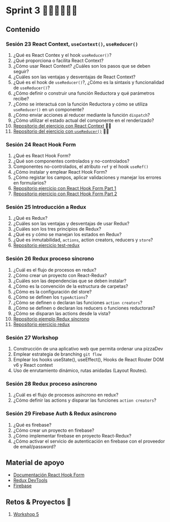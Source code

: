 # Sprint 3 🐱‍💻🐱‍💻🐱‍💻
## Contenido
### Sesión 23 React Context, `useContext()`, `useReducer()`
1. ¿Qué es React Contex y el hook `useReducer()`?
2. ¿Qué proporciona o facilita React Context?
3. ¿Cómo usar React Context? ¿Cuáles son los pasos que se deben seguir?
4. ¿Cuáles son las ventajas y desventajas de React Context?
5. ¿Qué es el hook de `useReducer()`?, ¿Cómo es la sintaxis y funcionalidad de `useReducer()`?
6. ¿Cómo definir o construir una función Reductora y qué parámetros recibe?
7. ¿Cómo se interactuá con la función Reductora y cómo se utiliza `useReducer()` en un componente?
8. ¿Cómo enviar acciones al reducer mediante la función `dispatch`?
9. ¿Cómo utilizar el estado actual del componente en el renderizado?
10. [Repositorio del ejercicio con React Context](https://github.com/hispanos/memoization-test/tree/test-hooks) 🐱‍👓
11. [Repositorio del ejercicio con `useReducer()`](https://github.com/hispanos/test-blog-react) 🐱‍👤
### Sesión 24 React Hook Form 
1. ¿Qué es React Hook Form?
2. ¿Qué son componentes controlados y no-controlados?
3. Componentes no-controlados, el atributo `ref` y el hook `useRef()`
4. ¿Cómo instalar y emplear React Hook Form?
5. ¿Cómo registar los campos, aplicar validaciones y manejar los errores en formularios?
6. [Repositorio ejercicio con React Hook Form Part 1](https://github.com/hispanos/test-react-hook-form)
7. [Repositorio ejercicio con React Hook Form Part 2](https://github.com/MAKAIABootcamp/frontend-cohorte-3/tree/main/sprint-3/react-hook-form)
### Sesión 25 Introducción a Redux
1. ¿Qué es Redux?
2. ¿Cuáles son las ventajas y desventajas de usar Redux?
3. ¿Cuáles son los tres principios de Redux?
4. ¿Qué es y cómo se manejan los estados en Redux?
5. ¿Qué es inmutabilidad, `actions`, action creators, reducers y `store`?
6. [Repositorio ejercicio test-redux](https://github.com/hispanos/test-redux)
### Sesión 26 Redux proceso síncrono
1. ¿Cuál es el flujo de procesos en redux?
2. ¿Cómo crear un proyecto con React-Redux?
3. ¿Cuáles son las dependencias que se deben instalar?
4. ¿Cómo es la convención de la estructura de carpetas? 
5. ¿Cómo es la configuración del store?
6. ¿Cómo se definen los `typeActions`?
7. ¿Cómo se definen o declaran las funciones `action creators`?
8. ¿Cómo se definen o declaran los reducers o funciones reductoras?
9. ¿Cómo se disparan las actions desde la vista?
10. [Repositorio ejemplo Redux síncrono](https://github.com/MAKAIABootcamp/frontend-cohorte-3/tree/main/sprint-3/couter-redux)
11. [Repositorio ejercicio redux](https://github.com/MAKAIABootcamp/frontend-cohorte-3/tree/main/sprint-3/test-redux)
### Sesión 27 Workshop 
1. Construcción de una aplicativo web que permita ordenar una pizzaDev
2. Emplear estrategia de branching `git flow`
3. Emplear los hooks useState(), useEffect(), Hooks de React Router DOM v6 y React context
4. Uso de enrutamiento dinámico, rutas anidadas (Layout Routes).
### Sesión 28 Redux proceso asíncrono
1. ¿Cuál es el flujo de procesos asíncrono en redux?
2. ¿Cómo definir las actions y disparar las funciones `action creators`?
### Sesión 29 Firebase Auth & Redux asíncrono
1. ¿Qué es firebase?
2. ¿Cómo crear un proyecto en firebase?
3. ¿Cómo implementar firebase en proyecto React-Redux?
4. ¿Cómo activar el servicio de autenticación en firebase con el proveedor de email/password?
## Material de apoyo
- [Documentación React Hook Form](https://react-hook-form.com/)
- [Redux DevTools](https://chrome.google.com/webstore/detail/redux-devtools/lmhkpmbekcpmknklioeibfkpmmfibljd)
- [Firebase](https://firebase.google.com/)
## Retos & Proyectos 🤖
1. [Workshop 5](https://makaia-my.sharepoint.com/:b:/g/personal/mentoria_bootcamp_makaia_org/EaKuDfoYZcpHgEuNlb_LuU8Bkvi7oza6Wr6WdxbK6iXymQ?e=MfffTi)
